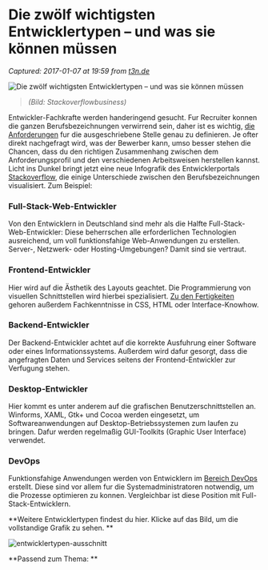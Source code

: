 # Die zwölf wichtigsten Entwicklertypen – und was sie können müssen

_Captured: 2017-01-07 at 19:59 from [t3n.de](http://t3n.de/news/die-wichtigsten-entwicklertypen-782802/)_

![    Die zwölf wichtigsten Entwicklertypen – und was sie können müssen
](http://img.t3n.sc/news/wp-content/uploads/2017/01/entwicklertypen.png?auto=compress%2Cenhance%2Cformat&fit=crop&fm=jpg&h=347&ixlib=php-1.1.0&q=65&w=620&s=799828e856b5d5cdf217b802778cffa5)

> _(Bild: Stackoverflowbusiness)_

Entwickler-Fachkrafte werden handeringend gesucht. Fur Recruiter konnen die ganzen Berufsbezeichnungen verwirrend sein, daher ist es wichtig, [die Anforderungen](http://t3n.de/tag/webentwicklung) fur die ausgeschriebene Stelle genau zu definieren. Je ofter direkt nachgefragt wird, was der Bewerber kann, umso besser stehen die Chancen, dass du den richtigen Zusammenhang zwischen dem Anforderungsprofil und den verschiedenen Arbeitsweisen herstellen kannst. Licht ins Dunkel bringt jetzt eine neue Infografik des Entwicklerportals [Stackoverflow](https://www.stackoverflowbusiness.com/de/talent/ressourcen/basiswissen-entwicklertypen), die einige Unterschiede zwischen den Berufsbezeichnungen visualisiert. Zum Beispiel:

### Full-Stack-Web-Entwickler

Von den Entwicklern in Deutschland sind mehr als die Halfte Full-Stack-Web-Entwickler: Diese beherrschen alle erforderlichen Technologien ausreichend, um voll funktionsfahige Web-Anwendungen zu erstellen. Server-, Netzwerk- oder Hosting-Umgebungen? Damit sind sie vertraut.

### Frontend-Entwickler

Hier wird auf die Ästhetik des Layouts geachtet. Die Programmierung von visuellen Schnittstellen wird hierbei spezialisiert. [Zu den Fertigkeiten](http://t3n.de/news/verdient-frontend-entwickler-685801/) gehoren außerdem Fachkenntnisse in CSS, HTML oder Interface-Knowhow.

### Backend-Entwickler

Der Backend-Entwickler achtet auf die korrekte Ausfuhrung einer Software oder eines Informationssystems. Außerdem wird dafur gesorgt, dass die angefragten Daten und Services seitens der Frontend-Entwickler zur Verfugung stehen.

### Desktop-Entwickler

Hier kommt es unter anderem auf die grafischen Benutzerschnittstellen an. Winforms, XAML, Gtk+ und Cocoa werden eingesetzt, um Softwareanwendungen auf Desktop-Betriebssystemen zum laufen zu bringen. Dafur werden regelmaßig GUI-Toolkits (Graphic User Interface) verwendet.

### DevOps

Funktionsfahige Anwendungen werden von Entwicklern im [Bereich DevOps](http://t3n.de/news/was-bedeutet-eigentlich-devops-723440/) erstellt. Diese sind vor allem fur die Systemadministratoren notwendig, um die Prozesse optimieren zu konnen. Vergleichbar ist diese Position mit Full-Stack-Entwicklern.

**Weitere Entwicklertypen findest du hier. Klicke auf das Bild, um die vollstandige Grafik zu sehen. **

![entwicklertypen-ausschnitt](http://t3n.de/news/wp-content/uploads/2017/01/Entwicklertypen-Ausschnitt-620x382.png)

**Passend zum Thema: **
